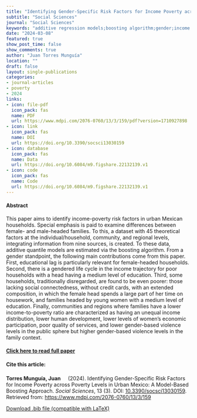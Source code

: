 ```yaml
---
title: "Identifying Gender-Specific Risk Factors for Income Poverty across Poverty Levels in Urban Mexico: A Model-Based Boosting Approach"
subtitle: "Social Sciences"
journal: "Social Sciences"
keywords: "additive regression models;boosting algorithm;gender;income poverty"
date: "2024-03-08"
featured: true
show_post_time: false
show_comments: true
author: "Juan Torres Munguía"
location: ""
draft: false
layout: single-publications
categories:
- journal-articles
- poverty
- 2024
links:
- icon: file-pdf
  icon_pack: fas
  name: PDF
  url: https://www.mdpi.com/2076-0760/13/3/159/pdf?version=1710927898
- icon: link
  icon_pack: fas
  name: DOI
  url: https://doi.org/10.3390/socsci13030159
- icon: database
  icon_pack: fas
  name: Data
  url: https://doi.org/10.6084/m9.figshare.22132139.v1
- icon: code
  icon_pack: fas
  name: Code
  url: https://doi.org/10.6084/m9.figshare.22132139.v1
---
```




<h4> Abstract </h4>
<p> This paper aims to identify income-poverty risk factors in urban Mexican households. Special emphasis is paid to examine differences between female- and male-headed families. To this, a dataset with 45 theoretical factors at the individual/household, community, and regional levels, integrating information from nine sources, is created. To these data, additive quantile models are estimated via the boosting algorithm. From a gender standpoint, the following main contributions come from this paper. First, educational lag is particularly relevant for female-headed households. Second, there is a gendered life cycle in the income trajectory for poor households with a head having a medium level of education. Third, some households, traditionally disregarded, are found to be even poorer: those lacking social connectedness, without credit cards, with an extended composition, in which the female head spends a large part of her time on housework, and families headed by young women with a medium level of education. Finally, communities and regions where families have a lower income-to-poverty ratio are characterized as having an unequal income distribution, lower human development, lower levels of women’s economic participation, poor quality of services, and lower gender-based violence levels in the public sphere but higher gender-based violence levels in the family context. </p>

<h4> <a href="https://www.mdpi.com/2076-0760/13/3/159" target="_blank"> Click here to read full paper </a></h4>

<h4>Cite this article: </h4>
<p><b>Torres Munguía, Juan<a href="https://orcid.org/0000-0003-3432-6941" target="_blank"><img src="https://fontawesome.com/icons/orcid?f=brands&s=solid" height="16" width="16" ></a></b> (2024). Identifying Gender-Specific Risk Factors for Income Poverty across Poverty Levels in Urban Mexico: A Model-Based Boosting Approach. <i>Social Sciences</i>, 13 (3). DOI: <a href="https://www.mdpi.com/2076-0760/13/3/159" target="_blank">10.3390/socsci13030159</a>. Retrieved from: <a href="https://www.mdpi.com/2076-0760/13/3/159" target="_blank">https://www.mdpi.com/2076-0760/13/3/159</a></p>

<a href="cite.bib" download="cite.bib" class="button"> Download .bib file (compatible with LaTeX) </a>
